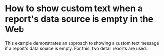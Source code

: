 # How to show custom text when a report's data source is empty in the Web


<p>This example demonstrates an approach to showing a custom text message if a report's data source is empty. For this, two detail reports are used.</p>

<br/>


